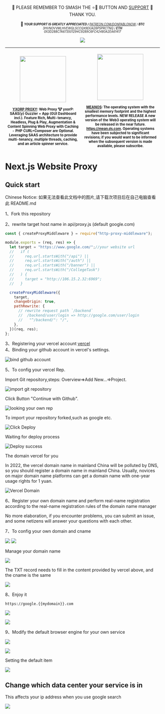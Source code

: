 <p align="center">🦄 PLEASE REMEMBER TO SMASH THE ⭐🔨 BUTTON AND <a href="https://github.com/sponsors/donspablo/dashboard">SUPPORT</a> 🌈 THANK YOU.</sub></sup></p>
<p align="center">📢<sub><sup> <i><b> YOUR SUPPORT IS GREATLY APPRECIATED / </b> <a href="https://www.patreon.com/donPabloNow">PATREON.COM/DONPABLONOW</a> / <b>BTC</b>  3HVNOVVMLHVEWQLSCCQX9DUA26P5PRCTNQ / <b>ETH</b> 0X3D288C7A673501294C9289C6FC42480A2EA61417 </i> </p>
  
<p align="center"><img src="https://user-images.githubusercontent.com/6468571/191125670-003a61ea-411f-42c0-b820-ad19124307a8.png"></img></p>

  | <p align="center"><img height="150px" src="https://user-images.githubusercontent.com/6468571/191125131-4e76fe43-770b-49e8-aa66-d1c8723f7e7a.png"></img></p><sub><sup><a href="https://github.com/4dboard/Proxy-yxorP">YXORP PROXY</a>: Web Proxy 🐮 yxorP: SAAS(y) Guzzler + App (GUI Dashboard incl.). Feature Rich, Multi-tenancy, Headless, Plug & Play, Augmentation & Content Spinning Web Proxy with Caching - PHP CURL+Composer are Optional. Leveraging SAAS architecture to provide multi-tenancy, multiple threads, caching, and an article spinner service.</sub></sup> | <p align="center"><img height="150px" src="https://user-images.githubusercontent.com/6468571/191125113-9d991af2-f911-43df-8994-a573aaf9a7ac.png"></img></p><sub><sup><a href="https://github.com/meanos/meanOs">MEANOS</a>: The operating system with the smallest memory footprint and the highest performance levels. NEW RELEASE A new version of the Web3 operating system will be released in the near future. https://mean.ơs.com. Operating systems have been subjected to significant revisions; if you would want to be informed when the subsequent version is made available, please subscribe.</sub></sup> |
|--------------------------------------------------------------------------------------------------------------------------------------------------------------------------------------------------------------------------------------------------------------------------------------------------------------------------------|--------------------------------------------------------------------------------------------------------------------------------------------------------------------------------------------------------------------------------------------------------------------------------------------------------------------------------------------------------------------------------|

# Next.js Website Proxy

## Quick start

Chinese Notice: 如果无法查看此文档中的图片,请下载次项目后在自己电脑查看此 README.md

1、Fork this repository  

2、rewrite target host name in api/proxy.js (default google.com)

```js
const { createProxyMiddleware } = require("http-proxy-middleware");

module.exports = (req, res) => {
  let target = "https://www.google.com/";//your website url
  //   if (
  //     req.url.startsWith("/api") ||
  //     req.url.startsWith("/auth") ||
  //     req.url.startsWith("/banner") ||
  //     req.url.startsWith("/CollegeTask")
  //   ) {
  //     target = "http://106.15.2.32:6969";
  //   }

  createProxyMiddleware({
    target,
    changeOrigin: true,
    pathRewrite: {
      // rewrite request path `/backend`
      //  /backend/user/login => http://google.com/user/login
      //   "^/backend/": "/",
    },
  })(req, res);
};

```


3、Registering your vercel account [vercel](https://vercel.com/)  
4、Binding your github account in vercel's settings.

![bind github account](./asset/224318.jpg)

5、To config your vercel Rep.

Import Git repository,steps: Overview=>Add New...=>Project.

![import git repository](./asset/224748.jpg)

Click Button "Continue with Github".

![looking your own rep](./asset/225212.jpg)

To import your repository forked,such as google etc.

![Click Deploy](./asset/225542.jpg)

Waiting for deploy process

![Deploy success](./asset/225816.jpg)

The domain vercel for you

In 2022, the vercel domain name in mainland China will be polluted by DNS, so you should register a domain name in mainland China. Usually, novices on major domain name platforms can get a domain name with one-year usage rights for 1 yuan.

![Vercel Domain](./asset/230030.jpg)

6、Register your own domain name and perform real-name registration according to the real-name registration rules of the domain name manager

No more elaboration, if you encounter problems, you can submit an issue, and some netizens will answer your questions with each other.

7、To config your own domain and cname

![](./asset/230712.jpg)
![](./asset/231001.jpg)

Manage your domain name

![](./asset/231513.jpg)

The TXT record needs to fill in the content provided by vercel above, and the cname is the same

![](./asset/231835.jpg)

8、Enjoy it

`https://google.{{mydomain}}.com`

![](./asset/232007.jpg)

![](./asset/232111.jpg)

9、Modify the default browser engine for your own service

![](./asset/232617.jpg)

![](./asset/232857.jpg)

Setting the default item

![](./asset/232826.jpg)

## Change which data center your service is in

This affects your ip address when you use google search

![](./asset/233500.jpg)
